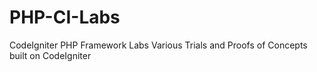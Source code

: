 # PHP-CI-Labs
CodeIgniter PHP Framework Labs
Various Trials and Proofs of Concepts built on CodeIgniter

